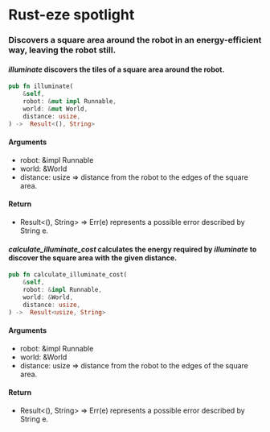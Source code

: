 # Rust-eze spotlight
### Discovers a square area around the robot in an energy-efficient way, leaving the robot still.

#### _illuminate_ discovers the tiles of a square area around the robot.
```rust
pub fn illuminate(
	&self,
	robot: &mut impl Runnable,
	world: &mut World,
	distance: usize,
) ->  Result<(), String>
```
#### Arguments
- robot: &impl Runnable
- world: &World
- distance: usize => distance from the robot to the edges of the square area.
#### Return
- Result<(), String> => Err(e) represents a possible error described by String e.

#### _calculate_illuminate_cost_ calculates the energy required by _illuminate_ to discover the square area with the given distance.
```rust
pub fn calculate_illuminate_cost(
	&self,
	robot: &impl Runnable,
	world: &World,
	distance: usize,
) ->  Result<usize, String>
```
#### Arguments
- robot: &impl Runnable
 - world: &World
- distance: usize => distance from the robot to the edges of the square area.
#### Return
- Result<(), String> => Err(e) represents a possible error described by String e.